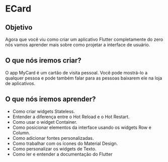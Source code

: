 

# ECard

## Objetivo

Agora que você viu como criar um aplicativo Flutter completamente do zero nós vamos aprender mais sobre como projetar a interface de usuário.

## O que nós iremos criar?

O app MyCard é um cartão de visita pessoal. Você pode mostrá-lo a qualquer pessoa e pode também falar para as pessoas baixarem ele na loja de aplicativos.

## O que nós iremos aprender?

* Como criar widgets Stateless.
* Entender a diferença entre o Hot Reload e o Hot Restart.
* Como usar o widget Container.
* Como posicionar elementos da interface usando os widgets Row e Column.
* Como adicionar fontes personalizadas.
* Como trabalhar com os ícones do Material Design.
* Como personalizar os widgets de Texto.
* Como ler e entender a documentação do Flutter


